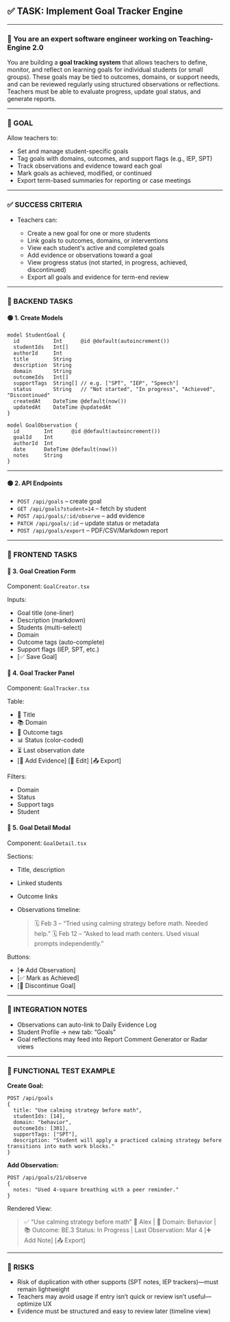 ## ✅ TASK: Implement Goal Tracker Engine

---

### 🧠 You are an expert software engineer working on Teaching-Engine 2.0

You are building a **goal tracking system** that allows teachers to define, monitor, and reflect on learning goals for individual students (or small groups). These goals may be tied to outcomes, domains, or support needs, and can be reviewed regularly using structured observations or reflections. Teachers must be able to evaluate progress, update goal status, and generate reports.

---

### 🔹 GOAL

Allow teachers to:

- Set and manage student-specific goals
- Tag goals with domains, outcomes, and support flags (e.g., IEP, SPT)
- Track observations and evidence toward each goal
- Mark goals as achieved, modified, or continued
- Export term-based summaries for reporting or case meetings

---

### ✅ SUCCESS CRITERIA

- Teachers can:

  - Create a new goal for one or more students
  - Link goals to outcomes, domains, or interventions
  - View each student's active and completed goals
  - Add evidence or observations toward a goal
  - View progress status (not started, in progress, achieved, discontinued)
  - Export all goals and evidence for term-end review

---

### 🔧 BACKEND TASKS

#### 🟢 1. Create Models

```prisma
model StudentGoal {
  id           Int      @id @default(autoincrement())
  studentIds   Int[]
  authorId     Int
  title        String
  description  String
  domain       String
  outcomeIds   Int[]
  supportTags  String[] // e.g. ["SPT", "IEP", "Speech"]
  status       String   // "Not started", "In progress", "Achieved", "Discontinued"
  createdAt    DateTime @default(now())
  updatedAt    DateTime @updatedAt
}

model GoalObservation {
  id        Int      @id @default(autoincrement())
  goalId    Int
  authorId  Int
  date      DateTime @default(now())
  notes     String
}
```

---

#### 🟢 2. API Endpoints

- `POST /api/goals` – create goal
- `GET /api/goals?student=14` – fetch by student
- `POST /api/goals/:id/observe` – add evidence
- `PATCH /api/goals/:id` – update status or metadata
- `POST /api/goals/export` – PDF/CSV/Markdown report

---

### 🎨 FRONTEND TASKS

#### 🔵 3. Goal Creation Form

Component: `GoalCreator.tsx`

Inputs:

- Goal title (one-liner)
- Description (markdown)
- Students (multi-select)
- Domain
- Outcome tags (auto-complete)
- Support flags (IEP, SPT, etc.)
- \[✅ Save Goal]

#### 🔵 4. Goal Tracker Panel

Component: `GoalTracker.tsx`

Table:

- 📌 Title
- 📚 Domain
- 🔖 Outcome tags
- 📊 Status (color-coded)
- ⏳ Last observation date
- \[🧠 Add Evidence] \[📝 Edit] \[📤 Export]

Filters:

- Domain
- Status
- Support tags
- Student

#### 🔵 5. Goal Detail Modal

Component: `GoalDetail.tsx`

Sections:

- Title, description
- Linked students
- Outcome links
- Observations timeline:

  > 🗓️ Feb 3 – “Tried using calming strategy before math. Needed help.”
  > 🗓️ Feb 12 – “Asked to lead math centers. Used visual prompts independently.”

Buttons:

- \[➕ Add Observation]
- \[✅ Mark as Achieved]
- \[🛑 Discontinue Goal]

---

### 🔗 INTEGRATION NOTES

- Observations can auto-link to Daily Evidence Log
- Student Profile → new tab: “Goals”
- Goal reflections may feed into Report Comment Generator or Radar views

---

### 🧪 FUNCTIONAL TEST EXAMPLE

**Create Goal:**

```http
POST /api/goals
{
  title: "Use calming strategy before math",
  studentIds: [14],
  domain: "behavior",
  outcomeIds: [301],
  supportTags: ["SPT"],
  description: "Student will apply a practiced calming strategy before transitions into math work blocks."
}
```

**Add Observation:**

```http
POST /api/goals/21/observe
{
  notes: "Used 4-square breathing with a peer reminder."
}
```

Rendered View:

> ✅ “Use calming strategy before math”
> 👥 Alex | 🧠 Domain: Behavior | 📚 Outcome: BE.3
> Status: In Progress | Last Observation: Mar 4
> \[➕ Add Note] \[📤 Export]

---

### 🚩 RISKS

- Risk of duplication with other supports (SPT notes, IEP trackers)—must remain lightweight
- Teachers may avoid usage if entry isn’t quick or review isn’t useful—optimize UX
- Evidence must be structured and easy to review later (timeline view)
